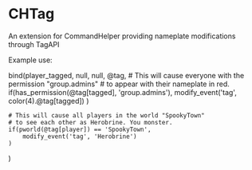 CHTag
=====

An extension for CommandHelper providing nameplate modifications through TagAPI

Example use:

bind(player_tagged, null, null, @tag,
	# This will cause everyone with the permission "group.admins"
	# to appear with their nameplate in red.
	if(has_permission(@tag[tagged], 'group.admins'),
		modify_event('tag', color(4).@tag[tagged])
	)
	
	# This will cause all players in the world "SpookyTown"
	# to see each other as Herobrine. You monster.
	if(pworld(@tag[player]) == 'SpookyTown',
		modify_event('tag', 'Herobrine')
	)
)
